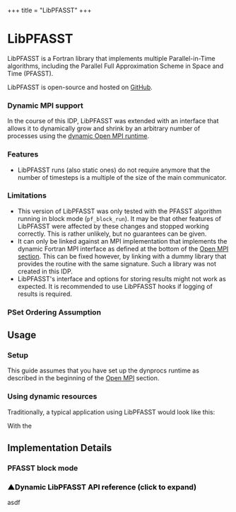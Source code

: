 +++
title = "LibPFASST"
+++
# LibPFASST

LibPFASST is a Fortran library that implements multiple Parallel-in-Time algorithms, including the Parallel Full Approximation Scheme in Space and Time (PFASST).

LibPFASST is open-source and hosted on [GitHub](https://github.com/libpfasst/LibPFASST).


### Dynamic MPI support

In the course of this IDP, LibPFASST was extended with an interface that allows it to dynamically grow and shrink by an arbitrary number of processes using the [dynamic Open MPI runtime](@/open-mpi/_index.md).




### Features

* LibPFASST runs (also static ones) do not require anymore that the number of timesteps is a multiple of the size of the main communicator.

### Limitations

* This version of LibPFASST was only tested with the PFASST algorithm running in block mode (`pf_block_run`). It may be that other features of LibPFASST were affected by these changes and stopped working correctly. This is rather unlikely, but no guarantees can be given.
* It can only be linked against an MPI implementation that implements the dynamic Fortran MPI interface as defined at the bottom of the [Open MPI section](@/open-mpi/_index.md). This can be fixed however, by linking with a dummy library that provides the routine with the same signature. Such a library was not created in this IDP.
* LibPFASST's interface and options for storing results might not work as expected. It is recommended to use LibPFASST hooks if logging of results is required.


### PSet Ordering Assumption



## Usage

### Setup

This guide assumes that you have set up the dynprocs runtime as described in the beginning of the [Open MPI](@/open-mpi/_index.md) section.


### Using dynamic resources

Traditionally, a typical application using LibPFASST would look like this:


With the 



## Implementation Details

### PFASST block mode



<a href="#f90API" class="collapsed" data-bs-toggle="collapse" data-bs-target="#f90API" aria-expanded="false" aria-controls="f90API" style="text-decoration: none; color: black;">
<h3><span class="togglearrow" >▲</span>Dynamic LibPFASST API reference (click to expand)</h3>
</a>


<div id="f90API" class="collapse">
asdf
</div>
